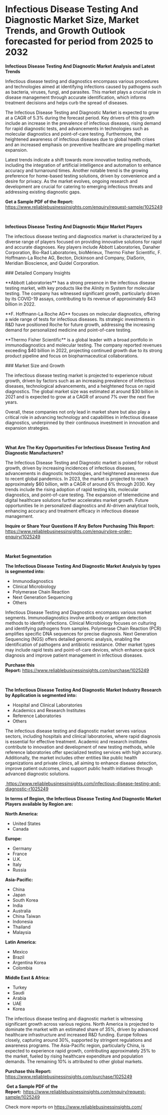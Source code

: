 <p><h1>Infectious Disease Testing And Diagnostic Market Size, Market Trends, and Growth Outlook forecasted for period from 2025 to 2032</h1></p><p><strong>Infectious Disease Testing And Diagnostic Market Analysis and Latest Trends</strong></p>
<p><p>Infectious disease testing and diagnostics encompass various procedures and technologies aimed at identifying infections caused by pathogens such as bacteria, viruses, fungi, and parasites. This market plays a crucial role in disease management through accurate identification, which informs treatment decisions and helps curb the spread of diseases.</p><p>The Infectious Disease Testing and Diagnostic Market is expected to grow at a CAGR of 5.3% during the forecast period. Key drivers of this growth include an increase in the prevalence of infectious diseases, rising demand for rapid diagnostic tests, and advancements in technologies such as molecular diagnostics and point-of-care testing. Furthermore, the heightened awareness of infectious diseases due to global health crises and an increased emphasis on preventive healthcare are propelling market expansion.</p><p>Latest trends indicate a shift towards more innovative testing methods, including the integration of artificial intelligence and automation to enhance accuracy and turnaround times. Another notable trend is the growing preference for home-based testing solutions, driven by convenience and a desire for privacy. As the market evolves, ongoing research and development are crucial for catering to emerging infectious threats and addressing existing diagnostic gaps.</p></p>
<p><strong>Get a Sample PDF of the Report:&nbsp;</strong> <a href="https://www.reliablebusinessinsights.com/enquiry/request-sample/1025249?utm_campaign=2789&utm_medium=2&utm_source=Github&utm_content=ia&utm_term=08032025&utm_id=infectious-disease-testing-and-diagnostic">https://www.reliablebusinessinsights.com/enquiry/request-sample/1025249</a></p>
<p>&nbsp;</p>
<p><strong>Infectious Disease Testing And Diagnostic Major Market Players</strong></p>
<p><p>The infectious disease testing and diagnostics market is characterized by a diverse range of players focused on providing innovative solutions for rapid and accurate diagnoses. Key players include Abbott Laboratories, Danaher Corporation, Bio-Rad Laboratories, bioMérieux, Thermo Fisher Scientific, F. Hoffmann-La Roche AG, Becton, Dickinson and Company, DiaSorin, Meridian Bioscience, and Quidel Corporation.</p><p>### Detailed Company Insights</p><p>**Abbott Laboratories** has a strong presence in the infectious disease testing market, with key products like the Alinity m System for molecular testing. The company has witnessed significant growth, particularly driven by its COVID-19 assays, contributing to its revenue of approximately $43 billion in 2022. </p><p>**F. Hoffmann-La Roche AG** focuses on molecular diagnostics, offering a wide range of tests for infectious diseases. Its strategic investments in R&D have positioned Roche for future growth, addressing the increasing demand for personalized medicine and point-of-care testing.</p><p>**Thermo Fisher Scientific** is a global leader with a broad portfolio in immunodiagnostics and molecular testing. The company reported revenues exceeding $40 billion in 2022, projecting continued growth due to its strong product pipeline and focus on biopharmaceutical collaborations.</p><p>### Market Size and Growth</p><p>The infectious disease testing market is projected to experience robust growth, driven by factors such as an increasing prevalence of infectious diseases, technological advancements, and a heightened focus on rapid diagnostics. The global market size was estimated at around $30 billion in 2021 and is expected to grow at a CAGR of around 7% over the next five years.</p><p>Overall, these companies not only lead in market share but also play a critical role in advancing technology and capabilities in infectious disease diagnostics, underpinned by their continuous investment in innovation and expansion strategies.</p></p>
<p>&nbsp;</p>
<p><strong>What Are The Key Opportunities For Infectious Disease Testing And Diagnostic Manufacturers?</strong></p>
<p><p>The Infectious Disease Testing and Diagnostic market is poised for robust growth, driven by increasing incidences of infectious diseases, advancements in diagnostic technologies, and heightened awareness due to recent global pandemics. In 2023, the market is projected to reach approximately $60 billion, with a CAGR of around 6% through 2030. Key trends include the rising adoption of rapid testing kits, molecular diagnostics, and point-of-care testing. The expansion of telemedicine and digital healthcare solutions further accelerates market growth. Future opportunities lie in personalized diagnostics and AI-driven analytical tools, enhancing accuracy and treatment efficacy in infectious disease management.</p></p>
<p><strong>Inquire or Share Your Questions If Any Before Purchasing This Report:</strong> <a href="https://www.reliablebusinessinsights.com/enquiry/pre-order-enquiry/1025249?utm_campaign=2789&utm_medium=2&utm_source=Github&utm_content=ia&utm_term=08032025&utm_id=infectious-disease-testing-and-diagnostic">https://www.reliablebusinessinsights.com/enquiry/pre-order-enquiry/1025249</a></p>
<p>&nbsp;</p>
<p><strong>Market Segmentation</strong></p>
<p><strong>The Infectious Disease Testing And Diagnostic Market Analysis by types is segmented into:</strong></p>
<p><ul><li>Immunodiagnostics</li><li>Clinical Microbiology</li><li>Polymerase Chain Reaction</li><li>Next Generation Sequencing</li><li>Others</li></ul></p>
<p><p>Infectious Disease Testing and Diagnostics encompass various market segments. Immunodiagnostics involve antibody or antigen detection methods to identify infections. Clinical Microbiology focuses on culturing and identifying pathogens from samples. Polymerase Chain Reaction (PCR) amplifies specific DNA sequences for precise diagnosis. Next Generation Sequencing (NGS) offers detailed genomic analysis, enabling the identification of pathogens and antibiotic resistance. Other market types may include rapid tests and point-of-care devices, which enhance quick diagnosis and improve patient management in infectious diseases.</p></p>
<p><strong>Purchase this Report:&nbsp;</strong><a href="https://www.reliablebusinessinsights.com/purchase/1025249?utm_campaign=2789&utm_medium=2&utm_source=Github&utm_content=ia&utm_term=08032025&utm_id=infectious-disease-testing-and-diagnostic">https://www.reliablebusinessinsights.com/purchase/1025249</a></p>
<p>&nbsp;</p>
<p><strong>The Infectious Disease Testing And Diagnostic Market Industry Research by Application is segmented into:</strong></p>
<p><ul><li>Hospital and Clinical Laboratories</li><li>Academics and Research Institutes</li><li>Reference Laboratories</li><li>Others</li></ul></p>
<p><p>The infectious disease testing and diagnostic market serves various sectors, including hospitals and clinical laboratories, where rapid diagnosis is essential for effective treatment. Academic and research institutes contribute to innovation and development of new testing methods, while reference laboratories offer specialized testing services with high accuracy. Additionally, the market includes other entities like public health organizations and private clinics, all aiming to enhance disease detection, improve patient outcomes, and support public health initiatives through advanced diagnostic solutions.</p></p>
<p><a href="https://www.reliablebusinessinsights.com/infectious-disease-testing-and-diagnostic-r1025249?utm_campaign=2789&utm_medium=2&utm_source=Github&utm_content=ia&utm_term=08032025&utm_id=infectious-disease-testing-and-diagnostic">&nbsp;https://www.reliablebusinessinsights.com/infectious-disease-testing-and-diagnostic-r1025249</a></p>
<p><strong>In terms of Region, the Infectious Disease Testing And Diagnostic Market Players available by Region are:</strong></p>
<p>
    <p> <strong> North America: </strong>
        <ul>
            <li>United States</li>
            <li>Canada</li>
        </ul>
        </p> 
    <p> <strong> Europe: </strong>
        <ul>
            <li>Germany</li>
            <li>France</li>
            <li>U.K.</li>
            <li>Italy</li>
            <li>Russia</li>
        </ul>
        </p> 
    <p> <strong> Asia-Pacific: </strong>
        <ul>
            <li>China</li>
            <li>Japan</li>
            <li>South Korea</li>
            <li>India</li>
            <li>Australia</li>
            <li>China Taiwan</li>
            <li>Indonesia</li>
            <li>Thailand</li>
            <li>Malaysia</li>
        </ul>
        </p> 
    <p> <strong> Latin America: </strong>
        <ul>
            <li>Mexico</li>
            <li>Brazil</li>
            <li>Argentina Korea</li>
            <li>Colombia</li>
        </ul>
        </p> 
    <p> <strong> Middle East & Africa: </strong>
        <ul>
            <li>Turkey</li>
            <li>Saudi</li>
            <li>Arabia</li>
            <li>UAE</li>
            <li>Korea</li>
        </ul>
    </p>
    </p>
<p><p>The infectious disease testing and diagnostic market is witnessing significant growth across various regions. North America is projected to dominate the market with an estimated share of 35%, driven by advanced healthcare infrastructure and increased R&D funding. Europe follows closely, capturing around 30%, supported by stringent regulations and awareness programs. The Asia-Pacific region, particularly China, is expected to experience rapid growth, contributing approximately 25% to the market, fueled by rising healthcare expenditure and population demands. The remaining 10% is attributed to other global markets.</p></p>
<p><strong>Purchase this Report: </strong><a href="https://www.reliablebusinessinsights.com/purchase/1025249?utm_campaign=2789&utm_medium=2&utm_source=Github&utm_content=ia&utm_term=08032025&utm_id=infectious-disease-testing-and-diagnostic">https://www.reliablebusinessinsights.com/purchase/1025249</a></p>
<p>&nbsp;<strong>Get a Sample PDF of the Report:&nbsp;&nbsp;</strong><a href="https://www.reliablebusinessinsights.com/enquiry/request-sample/1025249?utm_campaign=2789&utm_medium=2&utm_source=Github&utm_content=ia&utm_term=08032025&utm_id=infectious-disease-testing-and-diagnostic">https://www.reliablebusinessinsights.com/enquiry/request-sample/1025249</a></p>
<p><strong></strong></p>
<p>Check more reports on <a href="https://www.reliablebusinessinsights.com/?utm_campaign=2789&utm_medium=2&utm_source=Github&utm_content=ia&utm_term=08032025&utm_id=infectious-disease-testing-and-diagnostic">https://www.reliablebusinessinsights.com/</a></p>